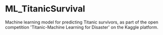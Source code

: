 # ML_TitanicSurvival
Machine learning model for predicting Titanic survivors, as part of the open competition 'Titanic-Machine Learning for Disaster' on the Kaggle platform.
